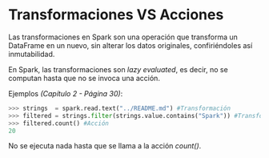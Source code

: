 # Transformaciones VS Acciones

Las transformaciones en Spark son una operación que transforma un DataFrame en un nuevo, sin alterar los datos originales, confiriéndoles así inmutabilidad.

En Spark, las transformaciones son *lazy evaluated*, es decir, no se computan hasta que no se invoca una acción.

Ejemplos *(Capítulo 2 - Página 30)*:

```python
>>> strings  = spark.read.text("../README.md") #Transformación
>>> filtered = strings.filter(strings.value.contains("Spark")) #Transformación
>>> filtered.count() #Acción
20
```

No se ejecuta nada hasta que se llama a la acción *count()*.
